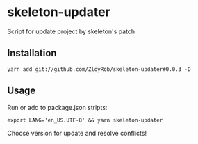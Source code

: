 # skeleton-updater
Script for update project by skeleton's patch

## Installation
`yarn add git://github.com/ZloyRob/skeleton-updater#0.0.3 -D`

## Usage
Run or add to package.json stripts:

`export LANG='en_US.UTF-8' && yarn skeleton-updater`

Choose version for update and resolve conflicts!
